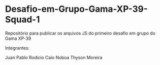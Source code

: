 # Desafio-em-Grupo-Gama-XP-39-Squad-1
Repositório para publicar os arquivos JS do primeiro desafio em grupo do Gama XP-39 


Integrantes:

Juan Pablo Rodicio
Caio Noboa
Thyson Moreira

